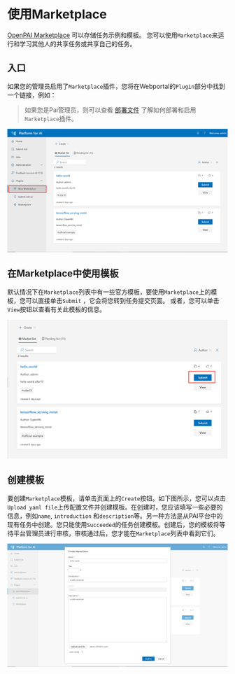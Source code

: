 # 使用Marketplace

[OpenPAI Marketplace](https://github.com/microsoft/openpaimarketplace) 可以存储任务示例和模板。 您可以使用`Marketplace`来运行和学习其他人的共享任务或共享自己的任务。
## 入口

如果您的管理员启用了`Marketplace`插件，您将在Webportal的`Plugin`部分中找到一个链接，例如：

> 如果您是Pai管理员，则可以查看 [部署文件](https://github.com/microsoft/openpaimarketplace/blob/master/docs/deployment.md) 了解如何部署和启用`Marketplace`插件。

![plugin](imgs/marketplace-plugin.png)

## 在Marketplace中使用模板

默认情况下在`Marketplace`列表中有一些官方模板，要使用`Marketplace`上的模板，您可以直接单击`Submit` ，它会将您转到任务提交页面。 或者，您可以单击`View`按钮以查看有关此模板的信息。

![submit](imgs/marketplace-submit.png)

## 创建模板

要创建`Marketplace`模板，请单击页面上的`Create`按钮。如下图所示，您可以点击`Upload yaml file`上传配置文件并创建模板。在创建时，您应该填写一些必要的信息，例如`name`, `introduction` 和`description`等。另一种方法是从PAI平台中的现有任务中创建。您只能使用`Succeeded`的任务创建模板。创建后，您的模板将等待平台管理员进行审核，审核通过后，您才能在`Marketplace`列表中看到它们。

![create](imgs/marketplace-create-new.png)
